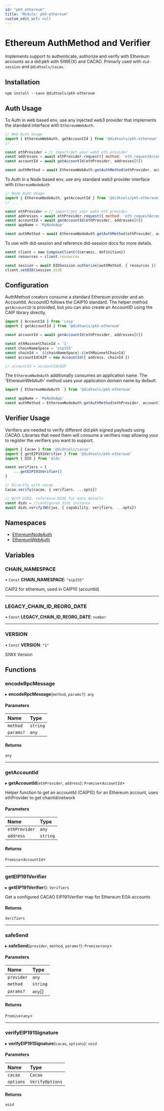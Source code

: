 ```yaml
---
id: "pkh_ethereum"
title: "Module: pkh-ethereum"
custom_edit_url: null
---
```


# Ethereum AuthMethod and Verifier
Implements support to authenticate, authorize and verify with Ethereum accounts as a did:pkh with SIWE(X) and CACAO.
Primarly used with `did-session` and `@didtools/cacao`.

## Installation

```
npm install --save @didtools/pkh-ethereum
```

## Auth Usage

To Auth in web based env, use any injected web3 provider that implements the standard interface with `EthereumWebAuth`.

```js
// Web Auth Usage
import { EthereumWebAuth, getAccountId } from '@didtools/pkh-ethereum'
// ...

const ethProvider = // import/get your web3 eth provider
const addresses = await ethProvider.request({ method: 'eth_requestAccounts' })
const accountId = await getAccountId(ethProvider, addresses[0])

const authMethod = await EthereumWebAuth.getAuthMethod(ethProvider, accountId)
```

To Auth in a Node based env, use any standard web3 provider interface with `EthereumNodeAuth`

```js
// Node Auth Usage
import { EthereumNodeAuth, getAccountId } from '@didtools/pkh-ethereum'
// ...

const ethProvider = // import/get your web3 eth provider
const addresses = await ethProvider.request({ method: 'eth_requestAccounts' })
const accountId = await getAccountId(ethProvider, addresses[0])
const appName = 'MyNodeApp'

const authMethod = await EthereumNodeAuth.getAuthMethod(ethProvider, accountId, appName)
```

To use with did-session and reference did-session docs for more details.

```js
const client = new ComposeClient({ceramic, definition})
const resources = client.resources

const session = await DIDSession.authorize(authMethod, { resources })
client.setDID(session.did)
```

## Configuration

AuthMethod creators consume a standard Ethereum provider and an AccountId. AccountID follows the
CAIP10 standard. The helper method `getAccountID` is provided, but you can also create an AccountID
using the CAIP library directly.

```js
import { AccountId } from 'caip'
import { getAccountId } from '@didtools/pkh-ethereum'

const accountId = await getAccountId(ethProvider, addresses[0])

const ethMainnetChainId = '1'
const chainNameSpace = 'eip155'
const chainId = `${chainNameSpace}:${ethMainnetChainId}`
const accountIdCAIP = new AccountId({ address, chainId })

// accountId = accountIdCAIP
```

The `EthereumNodeAuth` additionally consumes an application name. The 'EthereumWebAuth' method uses your
application domain name by default.

```js
import { EthereumNodeAuth  } from '@didtools/pkh-ethereum'

const appName = 'MyNodeApp'
const authMethod = EthereumNodeAuth.getAuthMethod(ethProvider, accountId, appName)
```

## Verifier Usage

Verifiers are needed to verify different did:pkh signed payloads using CACAO. Libraries that need them will
consume a verifiers map allowing your to register the verifiers you want to support.

```js
import { Cacao } from '@didtools/cacao'
import { getEIP191Verifier } from '@didtools/pkh-ethereum'
import { DID } from 'dids'

const verifiers = {
	...getEIP191Verifier()
}

// Directly with cacao
Cacao.verify(cacao, { verifiers, ...opts})

// With DIDS, reference DIDS for more details
const dids = //configured dids instance
await dids.verifyJWS(jws, { capability, verifiers, ...opts})
```

## Namespaces

- [EthereumNodeAuth](../namespaces/pkh_ethereum.EthereumNodeAuth.md)
- [EthereumWebAuth](../namespaces/pkh_ethereum.EthereumWebAuth.md)

## Variables

### CHAIN\_NAMESPACE

• `Const` **CHAIN\_NAMESPACE**: ``"eip155"``

CAIP2 for ethereum, used in CAIP10 (acountId)

___

### LEGACY\_CHAIN\_ID\_REORG\_DATE

• `Const` **LEGACY\_CHAIN\_ID\_REORG\_DATE**: `number`

___

### VERSION

• `Const` **VERSION**: ``"1"``

SIWX Version

## Functions

### encodeRpcMessage

▸ **encodeRpcMessage**(`method`, `params?`): `any`

#### Parameters

| Name | Type |
| :------ | :------ |
| `method` | `string` |
| `params?` | `any` |

#### Returns

`any`

___

### getAccountId

▸ **getAccountId**(`ethProvider`, `address`): `Promise`<`AccountId`\>

Helper function to get an accountId (CAIP10) for an Ethereum account, uses ethProvider to get chainId/network

#### Parameters

| Name | Type |
| :------ | :------ |
| `ethProvider` | `any` |
| `address` | `string` |

#### Returns

`Promise`<`AccountId`\>

___

### getEIP191Verifier

▸ **getEIP191Verifier**(): `Verifiers`

Get a configured CACAO EIP191Verifier map for Ethereum EOA accounts

#### Returns

`Verifiers`

___

### safeSend

▸ **safeSend**(`provider`, `method`, `params?`): `Promise`<`any`\>

#### Parameters

| Name | Type |
| :------ | :------ |
| `provider` | `any` |
| `method` | `string` |
| `params?` | `any`[] |

#### Returns

`Promise`<`any`\>

___

### verifyEIP191Signature

▸ **verifyEIP191Signature**(`cacao`, `options`): `void`

#### Parameters

| Name | Type |
| :------ | :------ |
| `cacao` | `Cacao` |
| `options` | `VerifyOptions` |

#### Returns

`void`
